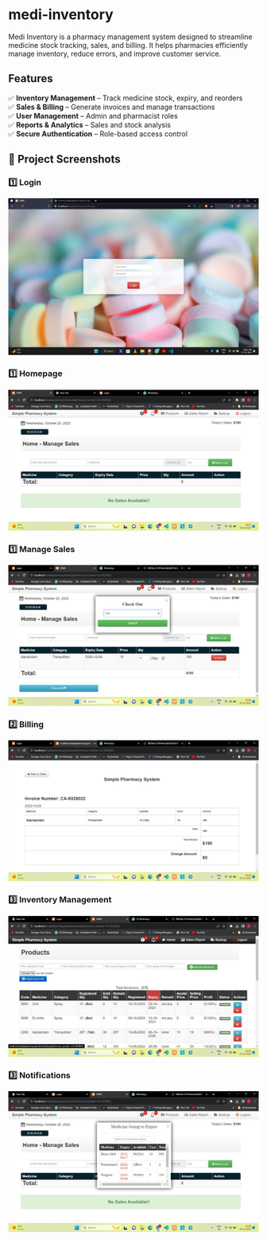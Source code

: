 # medi-inventory
Medi Inventory is a pharmacy management system designed to streamline medicine stock tracking, sales, and billing. It helps pharmacies efficiently manage inventory, reduce errors, and improve customer service.

## Features  
✅ **Inventory Management** – Track medicine stock, expiry, and reorders  
✅ **Sales & Billing** – Generate invoices and manage transactions  
✅ **User Management** – Admin and pharmacist roles  
✅ **Reports & Analytics** – Sales and stock analysis  
✅ **Secure Authentication** – Role-based access control 

## 📸 Project Screenshots

### 1️⃣ Login  
![Login](screenshots/login_page.jpeg)

### 1️⃣ Homepage  
![Homepage](screenshots/homepage.jpeg)

### 1️⃣ Manage Sales  
![Homepage](screenshots/checkout.jpeg)

### 2️⃣ Billing  
![Billing](screenshots/billing.jpeg)

### 3️⃣ Inventory Management  
![Inventory](screenshots/products.jpeg)

### 3️⃣ Notifications  
![Inventory](screenshots/notifications.jpeg)
